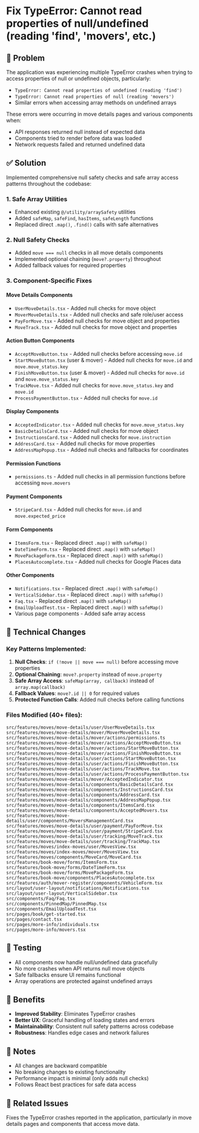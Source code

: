 # Fix TypeError: Cannot read properties of null/undefined (reading 'find', 'movers', etc.)

## 🐛 Problem
The application was experiencing multiple TypeError crashes when trying to access properties of null or undefined objects, particularly:
- `TypeError: Cannot read properties of undefined (reading 'find')`
- `TypeError: Cannot read properties of null (reading 'movers')`
- Similar errors when accessing array methods on undefined arrays

These errors were occurring in move details pages and various components when:
- API responses returned null instead of expected data
- Components tried to render before data was loaded
- Network requests failed and returned undefined data

## ✅ Solution
Implemented comprehensive null safety checks and safe array access patterns throughout the codebase:

### 1. **Safe Array Utilities**
- Enhanced existing `@/utility/arraySafety` utilities
- Added `safeMap`, `safeFind`, `hasItems`, `safeLength` functions
- Replaced direct `.map()`, `.find()` calls with safe alternatives

### 2. **Null Safety Checks**
- Added `move === null` checks in all move details components
- Implemented optional chaining (`move?.property`) throughout
- Added fallback values for required properties

### 3. **Component-Specific Fixes**

#### **Move Details Components**
- `UserMoveDetails.tsx` - Added null checks for move object
- `MoverMoveDetails.tsx` - Added null checks and safe role/user access
- `PayForMove.tsx` - Added null checks for move object and properties
- `MoveTrack.tsx` - Added null checks for move object and properties

#### **Action Button Components**
- `AcceptMoveButton.tsx` - Added null checks before accessing `move.id`
- `StartMoveButton.tsx` (user & mover) - Added null checks for `move.id` and `move.move_status.key`
- `FinishMoveButton.tsx` (user & mover) - Added null checks for `move.id` and `move.move_status.key`
- `TrackMove.tsx` - Added null checks for `move.move_status.key` and `move.id`
- `ProcessPaymentButton.tsx` - Added null checks for `move.id`

#### **Display Components**
- `AcceptedIndicator.tsx` - Added null checks for `move.move_status.key`
- `BasicDetailsCard.tsx` - Added null checks for move object
- `InstructionsCard.tsx` - Added null checks for `move.instruction`
- `AddressCard.tsx` - Added null checks for move properties
- `AddressMapPopup.tsx` - Added null checks and fallbacks for coordinates

#### **Permission Functions**
- `permissions.ts` - Added null checks in all permission functions before accessing `move.movers`

#### **Payment Components**
- `StripeCard.tsx` - Added null checks for `move.id` and `move.expected_price`

#### **Form Components**
- `ItemsForm.tsx` - Replaced direct `.map()` with `safeMap()`
- `DateTimeForm.tsx` - Replaced direct `.map()` with `safeMap()`
- `MovePackageForm.tsx` - Replaced direct `.map()` with `safeMap()`
- `PlacesAutocomplete.tsx` - Added null checks for Google Places data

#### **Other Components**
- `Notifications.tsx` - Replaced direct `.map()` with `safeMap()`
- `VerticalSidebar.tsx` - Replaced direct `.map()` with `safeMap()`
- `Faq.tsx` - Replaced direct `.map()` with `safeMap()`
- `EmailUploadTest.tsx` - Replaced direct `.map()` with `safeMap()`
- Various page components - Added safe array access

## 🔧 Technical Changes

### Key Patterns Implemented:
1. **Null Checks**: `if (!move || move === null)` before accessing move properties
2. **Optional Chaining**: `move?.property` instead of `move.property`
3. **Safe Array Access**: `safeMap(array, callback)` instead of `array.map(callback)`
4. **Fallback Values**: `move?.id || 0` for required values
5. **Protected Function Calls**: Added null checks before calling functions

### Files Modified (40+ files):
```
src/features/moves/move-details/user/UserMoveDetails.tsx
src/features/moves/move-details/mover/MoverMoveDetails.tsx
src/features/moves/move-details/mover/actions/permissions.ts
src/features/moves/move-details/mover/actions/AcceptMoveButton.tsx
src/features/moves/move-details/mover/actions/StartMoveButton.tsx
src/features/moves/move-details/mover/actions/FinishMoveButton.tsx
src/features/moves/move-details/user/actions/StartMoveButton.tsx
src/features/moves/move-details/user/actions/FinishMoveButton.tsx
src/features/moves/move-details/user/actions/TrackMove.tsx
src/features/moves/move-details/user/actions/ProcessPaymentButton.tsx
src/features/moves/move-details/mover/AcceptedIndicator.tsx
src/features/moves/move-details/components/BasicDetailsCard.tsx
src/features/moves/move-details/components/InstructionsCard.tsx
src/features/moves/move-details/components/AddressCard.tsx
src/features/moves/move-details/components/AddressMapPopup.tsx
src/features/moves/move-details/components/ItemsCard.tsx
src/features/moves/move-details/components/AcceptedMovers.tsx
src/features/moves/move-details/user/components/MoversManagementCard.tsx
src/features/moves/move-details/user/payment/PayForMove.tsx
src/features/moves/move-details/user/payment/StripeCard.tsx
src/features/moves/move-details/user/tracking/MoveTrack.tsx
src/features/moves/move-details/user/tracking/TrackMap.tsx
src/features/moves/index-moves/user/MovesView.tsx
src/features/moves/index-moves/mover/MovesView.tsx
src/features/moves/components/MoveCard/MoveCard.tsx
src/features/book-move/forms/ItemsForm.tsx
src/features/book-move/forms/DateTimeForm.tsx
src/features/book-move/forms/MovePackageForm.tsx
src/features/book-move/components/PlacesAutocomplete.tsx
src/features/auth/mover-register/components/VehicleForm.tsx
src/layout/user-layout/notifications/Notifications.tsx
src/layout/user-layout/VerticalSidebar.tsx
src/components/Faq/Faq.tsx
src/components/PinnedMap/PinnedMap.tsx
src/components/EmailUploadTest.tsx
src/pages/book/get-started.tsx
src/pages/contact.tsx
src/pages/more-info/individuals.tsx
src/pages/more-info/movers.tsx
```

## 🧪 Testing
- All components now handle null/undefined data gracefully
- No more crashes when API returns null move objects
- Safe fallbacks ensure UI remains functional
- Array operations are protected against undefined arrays

## 🚀 Benefits
- **Improved Stability**: Eliminates TypeError crashes
- **Better UX**: Graceful handling of loading states and errors
- **Maintainability**: Consistent null safety patterns across codebase
- **Robustness**: Handles edge cases and network failures

## 📝 Notes
- All changes are backward compatible
- No breaking changes to existing functionality
- Performance impact is minimal (only adds null checks)
- Follows React best practices for safe data access

## 🔗 Related Issues
Fixes the TypeError crashes reported in the application, particularly in move details pages and components that access move data.